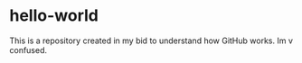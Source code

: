 # hello-world
This is a repository created in my bid to understand how GitHub works. Im v confused. 
